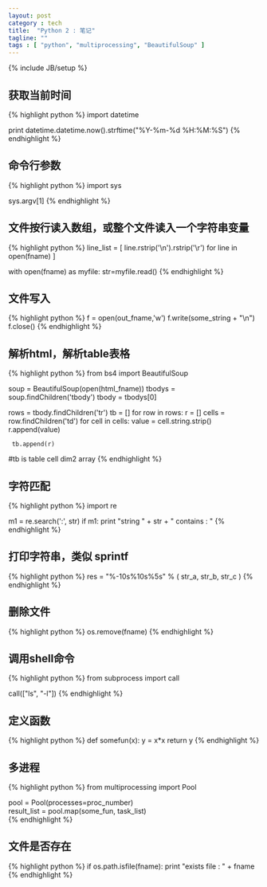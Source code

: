 ```yaml
---
layout: post
category : tech
title:  "Python 2 : 笔记"
tagline: ""
tags : [ "python", "multiprocessing", "BeautifulSoup" ] 
---
```

{% include JB/setup %}

## 获取当前时间

{% highlight python %}
import datetime

print datetime.datetime.now().strftime("%Y-%m-%d %H:%M:%S")
{% endhighlight %}

## 命令行参数 

{% highlight python %}
import sys

sys.argv[1]
{% endhighlight %}

## 文件按行读入数组，或整个文件读入一个字符串变量

{% highlight python %}
line_list = [ line.rstrip('\n').rstrip('\r') for line in open(fname) ]

with open(fname) as myfile:
    str=myfile.read()
{% endhighlight %}

## 文件写入

{% highlight python %}
f = open(out_fname,'w')
f.write(some_string + "\n")
f.close()
{% endhighlight %}

## 解析html，解析table表格

{% highlight python %}
from bs4 import BeautifulSoup

soup = BeautifulSoup(open(html_fname))
tbodys = soup.findChildren('tbody')
tbody = tbodys[0]

rows = tbody.findChildren('tr')
tb = []
for row in rows:
     r = []
     cells = row.findChildren('td')
     for cell in cells:
             value = cell.string.strip()
             r.append(value)
     
     tb.append(r)
#tb is table cell dim2 array
{% endhighlight %}

## 字符匹配

{% highlight python %}
import re

m1 =  re.search(':', str)
  if m1:
      print "string " + str + " contains : "
{% endhighlight %}

## 打印字符串，类似 sprintf

{% highlight python %}
res = "%-10s%10s%5s" %  ( str_a, str_b, str_c )
{% endhighlight %}

## 删除文件

{% highlight python %}
os.remove(fname)
{% endhighlight %}

## 调用shell命令

{% highlight python %}
from subprocess import call

call(["ls", "-l"])
{% endhighlight %}

## 定义函数

{% highlight python %}
def somefun(x):
    y = x*x
    return y
{% endhighlight %}

## 多进程

{% highlight python %}
from multiprocessing import Pool

pool = Pool(processes=proc_number)              
result_list = pool.map(some_fun, task_list)          
{% endhighlight %}

## 文件是否存在

{% highlight python %}
if os.path.isfile(fname):
    print "exists file : " + fname 
{% endhighlight %}
